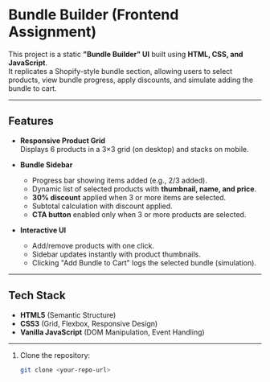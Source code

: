 # Bundle Builder (Frontend Assignment)

This project is a static **"Bundle Builder" UI** built using **HTML, CSS, and JavaScript**.  
It replicates a Shopify-style bundle section, allowing users to select products, view bundle progress, apply discounts, and simulate adding the bundle to cart.

---

## Features
- **Responsive Product Grid**  
  Displays 6 products in a 3×3 grid (on desktop) and stacks on mobile.
  
- **Bundle Sidebar**  
  - Progress bar showing items added (e.g., 2/3 added).  
  - Dynamic list of selected products with **thumbnail, name, and price**.  
  - **30% discount** applied when 3 or more items are selected.  
  - Subtotal calculation with discount applied.  
  - **CTA button** enabled only when 3 or more products are selected.

- **Interactive UI**  
  - Add/remove products with one click.  
  - Sidebar updates instantly with product thumbnails.  
  - Clicking "Add Bundle to Cart" logs the selected bundle (simulation).

---

## Tech Stack
- **HTML5** (Semantic Structure)
- **CSS3** (Grid, Flexbox, Responsive Design)
- **Vanilla JavaScript** (DOM Manipulation, Event Handling)

---

1. Clone the repository:
   ```bash
   git clone <your-repo-url>
